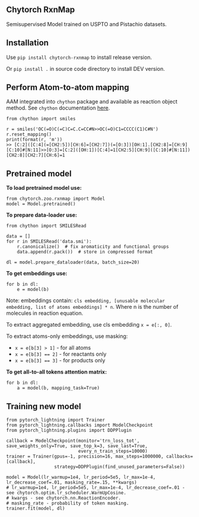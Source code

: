 Chytorch RxnMap
---------------

Semisupervised Model trained on USPTO and Pistachio datasets.


Installation
------------

Use `pip install chytorch-rxnmap` to install release version.

Or `pip install .` in source code directory to install DEV version.

Perform Atom-to-atom mapping
----------------------------

AAM integrated into `chython` package and available as reaction object method. See `chython` documentation [here](https://chython.readthedocs.io).

    from chython import smiles

    r = smiles('OC(=O)C(=C)C=C.C=CC#N>>OC(=O)C1=CCCC(C1)C#N')
    r.reset_mapping()
    print(format(r, 'm'))
    >> [C:2]([C:4](=[CH2:5])[CH:6]=[CH2:7])(=[O:3])[OH:1].[CH2:8]=[CH:9][C:10]#[N:11]>>[O:3]=[C:2]([OH:1])[C:4]=1[CH2:5][CH:9]([C:10]#[N:11])[CH2:8][CH2:7][CH:6]=1


Pretrained model
----------------

**To load pretrained model use:**

    from chytorch.zoo.rxnmap import Model  
    model = Model.pretrained()

**To prepare data-loader use:**

    from chython import SMILESRead

    data = []
    for r in SMILESRead('data.smi'):
        r.canonicalize()  # fix aromaticity and functional groups
        data.append(r.pack())  # store in compressed format

    dl = model.prepare_dataloader(data, batch_size=20)

**To get embeddings use:**

    for b in dl:
        e = model(b)

Note: embeddings contain: `cls embedding, [unusable molecular embedding, list of atoms embeddings] * n`.
Where n is the number of molecules in reaction equation.

To extract aggregated embedding, use cls embedding `x = e[:, 0]`.

To extract atoms-only embeddings, use masking:
* `x = e[b[3] > 1]` - for all atoms
* `x = e[b[3] == 2]` - for reactants only
* `x = e[b[3] == 3]` - for products only

**To get all-to-all tokens attention matrix:**

    for b in dl:
        a = model(b, mapping_task=True)


Training new model
------------------

    from pytorch_lightning import Trainer
    from pytorch_lightning.callbacks import ModelCheckpoint
    from pytorch_lightning.plugins import DDPPlugin

    callback = ModelCheckpoint(monitor='trn_loss_tot', save_weights_only=True, save_top_k=3, save_last=True,
                               every_n_train_steps=10000)
    trainer = Trainer(gpus=-1, precision=16, max_steps=1000000, callbacks=[callback],
                      strategy=DDPPlugin(find_unused_parameters=False))

    model = Model(lr_warmup=1e4, lr_period=5e5, lr_max=1e-4, lr_decrease_coef=.01, masking_rate=.15, **kwargs)
    # lr_warmup=1e4, lr_period=5e5, lr_max=1e-4, lr_decrease_coef=.01 - see chytorch.optim.lr_scheduler.WarmUpCosine. 
    # kwargs - see chytorch.nn.ReactionEncoder.
    # masking_rate - probability of token masking.
    trainer.fit(model, dl)
